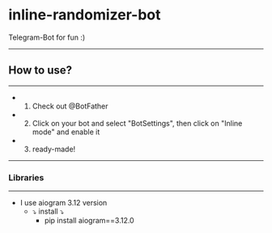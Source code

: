 # inline-randomizer-bot
Telegram-Bot for fun :)

-----------------------
## How to use? ##
-----------------------
+ 1. Check out @BotFather
+ 2. Click on your bot and select "BotSettings", then click on "Inline mode" and enable it
+ 3. ready-made!
-----------------------
### Libraries ###
-----------------------
- I use aiogram 3.12 version
    + ⤵️ install ⤵️
        * pip install aiogram==3.12.0 
